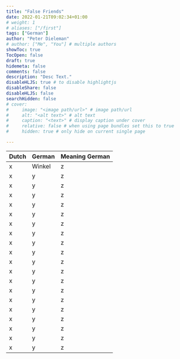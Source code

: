 ```yaml
---
title: "False Friends"
date: 2022-01-21T09:02:34+01:00
# weight: 1
# aliases: ["/first"]
tags: ["German"]
author: "Peter Dieleman"
# author: ["Me", "You"] # multiple authors
showToc: true
TocOpen: false
draft: true
hidemeta: false
comments: false
description: "Desc Text."
disableHLJS: true # to disable highlightjs
disableShare: false
disableHLJS: false
searchHidden: false
# cover:
#     image: "<image path/url>" # image path/url
#     alt: "<alt text>" # alt text
#     caption: "<text>" # display caption under cover
#     relative: false # when using page bundles set this to true
#     hidden: true # only hide on current single page

---
```


| Dutch | German | Meaning German |
| ----- | ------ | -------------- |
| x     | Winkel | z              |
| x     | y      | z              |
| x     | y      | z              |
| x     | y      | z              |
| x     | y      | z              |
| x     | y      | z              |
| x     | y      | z              |
| x     | y      | z              |
| x     | y      | z              |
| x     | y      | z              |
| x     | y      | z              |
| x     | y      | z              |
| x     | y      | z              |
| x     | y      | z              |
| x     | y      | z              |
| x     | y      | z              |
| x     | y      | z              |
| x     | y      | z              |
| x     | y      | z              |
| x     | y      | z              |


